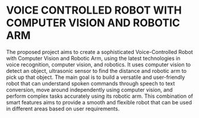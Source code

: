 # VOICE CONTROLLED ROBOT WITH COMPUTER VISION AND ROBOTIC ARM

The proposed project aims to create a sophisticated Voice-Controlled Robot with
Computer Vision and Robotic Arm, using the latest technologies in voice recognition,
computer vision, and robotics. It uses computer vision to detect an object, ultrasonic
sensor to find the distance and robotic arm to pick up that object. The main goal is to
build a versatile and user-friendly robot that can understand spoken commands through
speech to text conversion, move around independently using computer vision, and
perform complex tasks accurately using its robotic arm. This combination of smart
features aims to provide a smooth and flexible robot that can be used in different areas
based on user requirements.
